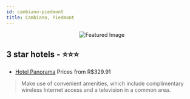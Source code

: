 ```yaml
---
id: cambiano-piedmont
title: Cambiano, Piedmont
---
```


<center><img src="https://i.travelapi.com/hotels/2000000/1730000/1725000/1724955/edbe9d53_z.jpg" alt="Featured Image" /></center>


##  3 star hotels - ⭐️⭐️⭐️

-    [Hotel Panorama](https://us.hurb.com/hotels/cambiano/hotel-panorama-JNP-JP294814?cmp=18055) Prices from R$329.91
   > Make use of convenient amenities, which include complimentary wireless Internet access and a television in a common area.
